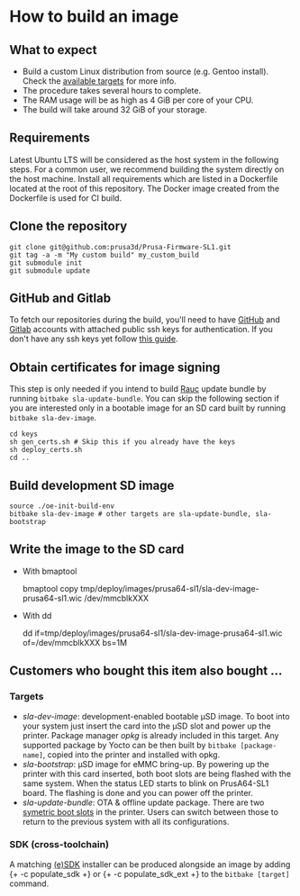How to build an image
==================

What to expect
--------------
- Build a custom Linux distribution from source (e.g. Gentoo install). Check the [available targets](###Targets) for more info.
- The procedure takes several hours to complete.
- The RAM usage will be as high as 4 GiB per core of your CPU.
- The build will take around 32 GiB of your storage.

Requirements
------------
Latest Ubuntu LTS will be considered as the host system in the following steps. For a common user, we recommend building the system directly on the host machine. Install all requirements which are listed in a Dockerfile located at the root of this repository. The Docker image created from the Dockerfile is used for CI build.

Clone the repository
--------------------
    git clone git@github.com:prusa3d/Prusa-Firmware-SL1.git
    git tag -a -m "My custom build" my_custom_build
    git submodule init
    git submodule update

GitHub and Gitlab
-----------------------------
To fetch our repositories during the build, you'll need to have [GitHub](https://github.com/login) and [Gitlab](https://gitlab.com/users/sign_in) accounts with attached public ssh keys for authentication. If you don't have any ssh keys yet follow [this guide](https://docs.github.com/en/authentication/connecting-to-github-with-ssh/adding-a-new-ssh-key-to-your-github-account).

Obtain certificates for image signing
-------------------------------------
This step is only needed if you intend to build [Rauc](https://rauc.io/) update bundle by running `bitbake sla-update-bundle`. You can skip the following section if you are interested only in a bootable image for an SD card built by running `bitbake sla-dev-image`.

    cd keys
    sh gen_certs.sh # Skip this if you already have the keys
    sh deploy_certs.sh
    cd ..

Build development SD image
--------------------------
    source ./oe-init-build-env
    bitbake sla-dev-image # other targets are sla-update-bundle, sla-bootstrap

Write the image to the SD card
------------------------------

- With bmaptool


    bmaptool copy tmp/deploy/images/prusa64-sl1/sla-dev-image-prusa64-sl1.wic /dev/mmcblkXXX

- With dd

    dd if=tmp/deploy/images/prusa64-sl1/sla-dev-image-prusa64-sl1.wic of=/dev/mmcblkXXX bs=1M


Customers who bought this item also bought ...
----------------------------------------------

### Targets

- *sla-dev-image*: development-enabled bootable μSD image. To boot into your system just insert the card into the μSD slot and power up the printer. Package manager *opkg* is already included in this target. Any supported package by Yocto can be then built by `bitbake [package-name]`, copied into the printer and installed with opkg.
- *sla-bootstrap*: μSD image for eMMC bring-up. By powering up the printer with this card inserted, both boot slots are being flashed with the same system. When the status LED starts to blink on PrusA64-SL1 board. The flashing is done and you can power off the printer.
- *sla-update-bundle*: OTA & offline update package. There are two [symetric boot slots](https://rauc.readthedocs.io/en/latest/scenarios.html#symmetric-root-fs-slots) in the printer. Users can switch between those to return to the previous system with all its configurations.

### SDK (cross-toolchain)

A matching [(e)SDK](https://www.yoctoproject.org/docs/latest/sdk-manual/sdk-manual.html) installer can be produced
alongside an image by adding {+ -c populate_sdk +} or {+ -c populate_sdk_ext +} to the `bitbake [target]` command.
